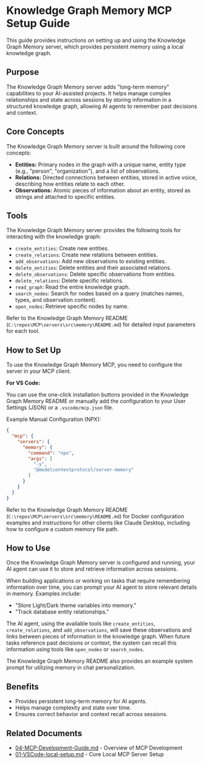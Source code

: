 # Knowledge Graph Memory MCP Setup Guide

This guide provides instructions on setting up and using the Knowledge Graph Memory server, which provides persistent memory using a local knowledge graph.

## Purpose

The Knowledge Graph Memory server adds "long-term memory" capabilities to your AI-assisted projects. It helps manage complex relationships and state across sessions by storing information in a structured knowledge graph, allowing AI agents to remember past decisions and context.

## Core Concepts

The Knowledge Graph Memory server is built around the following core concepts:

*   **Entities:** Primary nodes in the graph with a unique name, entity type (e.g., "person", "organization"), and a list of observations.
*   **Relations:** Directed connections between entities, stored in active voice, describing how entities relate to each other.
*   **Observations:** Atomic pieces of information about an entity, stored as strings and attached to specific entities.

## Tools

The Knowledge Graph Memory server provides the following tools for interacting with the knowledge graph:

*   `create_entities`: Create new entities.
*   `create_relations`: Create new relations between entities.
*   `add_observations`: Add new observations to existing entities.
*   `delete_entities`: Delete entities and their associated relations.
*   `delete_observations`: Delete specific observations from entities.
*   `delete_relations`: Delete specific relations.
*   `read_graph`: Read the entire knowledge graph.
*   `search_nodes`: Search for nodes based on a query (matches names, types, and observation content).
*   `open_nodes`: Retrieve specific nodes by name.

Refer to the Knowledge Graph Memory README (`C:\repos\MCP\servers\src\memory\README.md`) for detailed input parameters for each tool.

## How to Set Up

To use the Knowledge Graph Memory MCP, you need to configure the server in your MCP client.

**For VS Code:**

You can use the one-click installation buttons provided in the Knowledge Graph Memory README or manually add the configuration to your User Settings (JSON) or a `.vscode/mcp.json` file.

Example Manual Configuration (NPX):

```json
{
  "mcp": {
    "servers": {
      "memory": {
        "command": "npx",
        "args": [
          "-y",
          "@modelcontextprotocol/server-memory"
        ]
      }
    }
  }
}
```

Refer to the Knowledge Graph Memory README (`C:\repos\MCP\servers\src\memory\README.md`) for Docker configuration examples and instructions for other clients like Claude Desktop, including how to configure a custom memory file path.

## How to Use

Once the Knowledge Graph Memory server is configured and running, your AI agent can use it to store and retrieve information across sessions.

When building applications or working on tasks that require remembering information over time, you can prompt your AI agent to store relevant details in memory. Examples include:

*   "Store Light/Dark theme variables into memory."
*   "Track database entity relationships."

The AI agent, using the available tools like `create_entities`, `create_relations`, and `add_observations`, will save these observations and links between pieces of information in the knowledge graph. When future tasks reference past decisions or context, the system can recall this information using tools like `open_nodes` or `search_nodes`.

The Knowledge Graph Memory README also provides an example system prompt for utilizing memory in chat personalization.

## Benefits

*   Provides persistent long-term memory for AI agents.
*   Helps manage complexity and state over time.
*   Ensures correct behavior and context recall across sessions.

## Related Documents

*   [04-MCP-Development-Guide.md](./04-MCP-Development-Guide.md) - Overview of MCP Development
*   [01-VSCode-local-setup.md](./01-VSCode-local-setup.md) - Core Local MCP Server Setup
